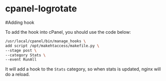cpanel-logrotate
============================

#Adding hook

To add the hook into cPanel, you should use the code below:

``` bash
/usr/local/cpanel/bin/manage_hooks \
add script /opt/makehtaccess/makefile.py \
--stage post \
--category Stats \
--event RunAll
```
	
It will add a hook to the `Stats` category, so when stats is updated, nginx will do a reload.
